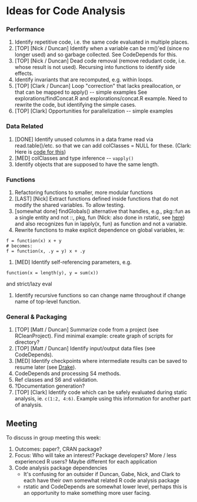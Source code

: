 # Ideas for Code Analysis

### Performance

1. Identify repetitive code, i.e. the same code evaluated in multiple places.
1. [TOP] [Nick / Duncan] Identify when a variable can be rm()'ed (since no
   longer used) and so garbage collected. See CodeDepends for this.
1. [TOP] [Nick / Duncan] Dead code removal (remove redudant code, i.e. whose
   result is not used). Recursing into functions to identify side effects.
1. Identify invariants that are recomputed, e.g. within loops.
1. [TOP] [Clark / Duncan] Loop "correction" that lacks preallocation, or that
   can be mapped to apply() -- simple examples
    See explorations/findConcat.R and explorations/concat.R example.
	Need to rewrite the code, but identifying the simple cases.
1. [TOP] [Clark] Opportunities for parallelization -- simple examples

### Data Related

1. [DONE] Identify unused columns in a data frame read via read.table()/etc. so that we can
   add colClasses = NULL for these. (Clark: Here is [code for
this](https://github.com/clarkfitzg/codedoctor/blob/master/R/read_faster.R))
1. [MED] colClasses and type inference -- `vapply()`
1. Identify objects that are supposed to have the same length.

### Functions

1. Refactoring functions to smaller, more modular functions
1. [LAST] [Nick] Extract functions defined inside functions that do not modify
   the shared variables. To allow testing.
1. [somewhat done] findGlobals() alternative that handles, e.g.,  pkg::fun as a 
   single entity and not ::, pkg, fun (Nick: also done in rstatic, see
   [here](https://github.com/nick-ulle/rstatic/blob/master/R/collapse_namespaces.R))
   and also recognizes fun in lapply(x, fun)  as  function and not a variable.
2. Rewrite functions to make explicit dependence on global variables, ie:
```{R}
f = function(x) x + y
# becomes:
f = function(x, .y = y) x + .y
```
1. [MED] Identify self-referencing parameters, e.g. 
```
function(x = length(y), y = sum(x))
```
and strict/lazy eval
1. Identify recursive functions so can change name throughout if change name of top-level function.

### General & Packaging

1. [TOP] [Matt / Duncan] Summarize code from a project (see RCleanProject).
   Find minimal example: create graph of scripts for directory?
1. [TOP] [Matt / Duncan] Identify input/output data files (see CodeDepends).
1. [MED] Identify checkpoints where intermediate results can be saved to resume
   later (see
   [Drake](https://cran.r-project.org/web/packages/drake/vignettes/drake.html)).
1. CodeDepends and processing S4 methods.
1. Ref classes and S6 and validation.
1. ?Documentation generation?
2. [TOP] [Clark] Identify code which can be safely evaluated during static
   analysis, ie. `c(1:2, 4:6)`. Example using this information for another part
   of analysis.


## Meeting

To discuss in group meeting this week:

1. Outcomes: paper?, CRAN package?
2. Focus: Who will take an interest? Package developers? More / less
   experienced R users? Maybe different for each application
2. Code analysis package dependencies
    - It's confusing for an outsider if Duncan, Gabe, Nick, and Clark to
      each have their own somewhat related R code analysis package
    - rstatic and CodeDepends are somewhat lower level, perhaps this is an
      opportunity to make something more user facing.
